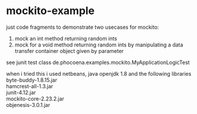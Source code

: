 
# mockito-example

just code fragments to demonstrate two usecases for mockito: 
  1) mock an int method returning random ints
  2) mock for a void method returning random ints by manipulating a data transfer container object given by parameter

see junit test class 
  de.phocoena.examples.mockito.MyApplicationLogicTest

when i tried this i used netbeans, java openjdk 1.8 and the following libraries
  byte-buddy-1.8.15.jar  
  hamcrest-all-1.3.jar  
  junit-4.12.jar  
  mockito-core-2.23.2.jar  
  objenesis-3.0.1.jar

